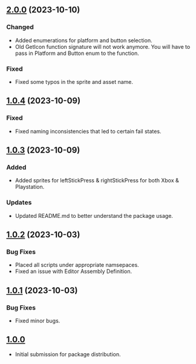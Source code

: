 ## [2.0.0](https://github.com/Studio-23-xyz/ButtonIconResourceManager/compare/v1.0.4...v2.0.0) (2023-10-10)
### Changed

* Added enumerations for platform and button selection. 
* Old GetIcon function signature will not work anymore. You will have to pass in Platform and Button enum to the function. 

### Fixed

* Fixed some typos in the sprite and asset name. 

## [1.0.4](https://github.com/Studio-23-xyz/ButtonIconResourceManager/compare/v1.0.3...v1.0.4) (2023-10-09)
### Fixed

* Fixed naming inconsistencies that led to certain fail states. 

## [1.0.3](https://github.com/Studio-23-xyz/ButtonIconResourceManager/compare/v1.0.2...v1.0.3) (2023-10-09)
### Added

* Added sprites for leftStickPress & rightStickPress for both Xbox & Playstation.

### Updates 

* Updated README.md to better understand the package usage. 

## [1.0.2](https://github.com/Studio-23-xyz/ButtonIconResourceManager/compare/v1.0.1...v1.0.2) (2023-10-03)
### Bug Fixes

* Placed all scripts under appropriate namsepaces.
* Fixed an issue with Editor Assembly Definition. 

## [1.0.1](https://github.com/Studio-23-xyz/ButtonIconResourceManager/compare/v1.0.0...v1.0.1) (2023-10-03)

### Bug Fixes

* Fixed minor bugs.

## [1.0.0](2023-10-03)

 - Initial submission for package distribution.